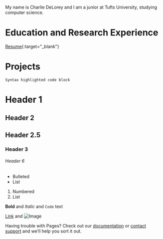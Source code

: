 


My name is Charlie DeLorey and I am a junior at Tufts University, studying computer science. 


# Education and Research Experience





[Resume](https://drive.google.com/file/d/1DEQUdswVAjUM9VL4S4gA7ow64MHTsCY1/view?usp=sharing){:target="_blank"} 


# Projects
















```is this how you do comments?
Syntax highlighted code block
```
# Header 1
## Header 2
## Header 2.5
### Header 3
###### Header 6

- Bulleted
- List

1. Numbered
2. List

**Bold** and _Italic_ and `Code` text

[Link](url) and ![Image](src)


Having trouble with Pages? Check out our [documentation](https://help.github.com/categories/github-pages-basics/) or [contact support](https://github.com/contact) and we’ll help you sort it out.

